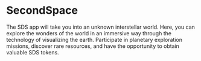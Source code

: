 # SecondSpace
The SDS app will take you into an unknown interstellar world. Here, you can explore the wonders of the world in an immersive way through the technology of visualizing the earth. Participate in planetary exploration missions, discover rare resources, and have the opportunity to obtain valuable SDS tokens.
